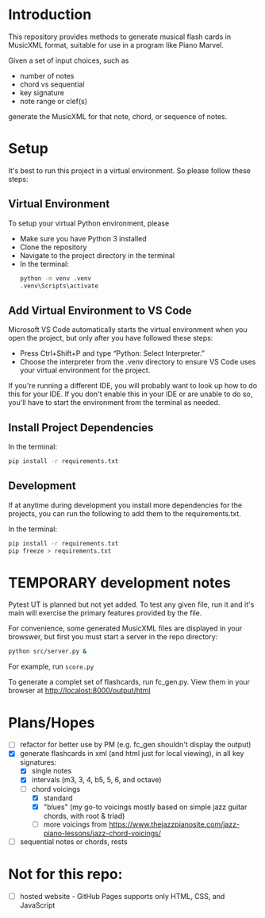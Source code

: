 # Introduction
This repository provides methods to generate musical flash cards in MusicXML format, suitable for use in a program like Piano Marvel.

Given a set of input choices, such as
- number of notes
- chord vs sequential
- key signature
- note range or clef(s)

generate the MusicXML for that note, chord, or sequence of notes.

# Setup
It's best to run this project in a virtual environment. So please follow these steps:

## Virtual Environment
To setup your virtual Python environment, please
- Make sure you have Python 3 installed
- Clone the repository
- Navigate to the project directory in the terminal
- In the terminal:
    ```bash
    python -m venv .venv
    .venv\Scripts\activate
    ```

## Add Virtual Environment to VS Code
Microsoft VS Code automatically starts the virtual environment when you open the project, but only after you have followed these steps: 
- Press Ctrl+Shift+P and type “Python: Select Interpreter.”
- Choose the interpreter from the .venv directory to ensure VS Code uses your virtual environment for the project.

If you're running a different IDE, you will probably want to look up how to do this for your IDE. If you don't enable this in your IDE or are unable to do so, you'll have to start the environment from the terminal as needed.

## Install Project Dependencies
In the terminal:
```bash
pip install -r requirements.txt
```

## Development
If at anytime during development you install more dependencies for the projects, you can run the following to add them to the requirements.txt.

In the terminal:
```bash
pip install -r requirements.txt
pip freeze > requirements.txt
```

# TEMPORARY development notes

Pytest UT is planned but not yet added.  To test any given file, run it and it's main will exercise the primary features provided by the file.

For convenience, some generated MusicXML files are displayed in your browswer, but first you must start a server in the repo directory:
```bash
python src/server.py &
```
For example, run `score.py`

To generate a complet set of flashcards, run fc_gen.py.  View them in your browser at
[http://localost:8000/output/html](http://localost:8000/output/html)

# Plans/Hopes

- [ ] refactor for better use by PM (e.g. fc_gen shouldn't display the output)
- [x] generate flashcards in xml (and html just for local viewing), in all key signatures:
  - [x] single notes
  - [x] intervals (m3, 3, 4, b5, 5, 6, and octave)
  - [ ] chord voicings
    - [x] standard
    - [x] "blues" (my go-to voicings mostly based on simple jazz guitar chords, with root & triad)
    - [ ] more voicings from https://www.thejazzpianosite.com/jazz-piano-lessons/jazz-chord-voicings/
- [ ] sequential notes or chords, rests

# Not for this repo:
- [ ] hosted website - GitHub Pages supports only HTML, CSS, and JavaScript
